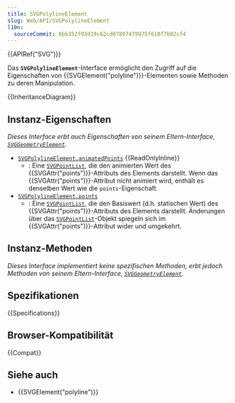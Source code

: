 ```yaml
---
title: SVGPolylineElement
slug: Web/API/SVGPolylineElement
l10n:
  sourceCommit: 0bb352f93d19c62cd07807479975f610f7b02cf4
---
```


{{APIRef("SVG")}}

Das **`SVGPolylineElement`**-Interface ermöglicht den Zugriff auf die Eigenschaften von {{SVGElement("polyline")}}-Elementen sowie Methoden zu deren Manipulation.

{{InheritanceDiagram}}

## Instanz-Eigenschaften

_Dieses Interface erbt auch Eigenschaften von seinem Eltern-Interface, [`SVGGeometryElement`](/de/docs/Web/API/SVGGeometryElement)._

- [`SVGPolylineElement.animatedPoints`](/de/docs/Web/API/SVGPolylineElement/animatedPoints) {{ReadOnlyInline}}
  - : Eine [`SVGPointList`](/de/docs/Web/API/SVGPointList), die den animierten Wert des {{SVGAttr("points")}}-Attributs des Elements darstellt. Wenn das {{SVGAttr("points")}}-Attribut nicht animiert wird, enthält es denselben Wert wie die `points`-Eigenschaft.
- [`SVGPolylineElement.points`](/de/docs/Web/API/SVGPolylineElement/points)
  - : Eine [`SVGPointList`](/de/docs/Web/API/SVGPointList), die den Basiswert (d.h. statischen Wert) des {{SVGAttr("points")}}-Attributs des Elements darstellt. Änderungen über das [`SVGPointList`](/de/docs/Web/API/SVGPointList)-Objekt spiegeln sich im {{SVGAttr("points")}}-Attribut wider und umgekehrt.

## Instanz-Methoden

_Dieses Interface implementiert keine spezifischen Methoden, erbt jedoch Methoden von seinem Eltern-Interface, [`SVGGeometryElement`](/de/docs/Web/API/SVGGeometryElement)._

## Spezifikationen

{{Specifications}}

## Browser-Kompatibilität

{{Compat}}

## Siehe auch

- {{SVGElement("polyline")}}
